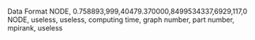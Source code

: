 Data Format
NODE, 0.758893,999,40479.370000,8499534337,6929,117,0
NODE, useless, useless, computing time, graph number, part number, mpirank, useless